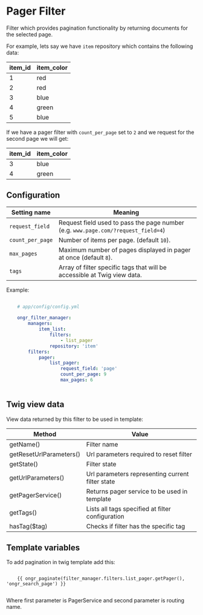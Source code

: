 Pager Filter  
============  
Filter which provides pagination functionality by returning documents for the selected page.
  
For example, lets say we have `item` repository which contains the following data:
  
| item_id | item_color |
|---------|------------|
| 1       | red        |
| 2       | red        |
| 3       | blue       |
| 4       | green      |
| 5       | blue       |
  
If we have a pager filter with `count_per_page` set to `2` and we request for the second page we will get:
  
| item_id | item_color |
|---------|------------|
| 3       | blue       |
| 4       | green      |
  
Configuration  
-------------  
| Setting name           | Meaning                                                                              |
|------------------------|--------------------------------------------------------------------------------------|
| `request_field`        | Request field used to pass the page number (e.g. `www.page.com/?request_field=4`)    |
| `count_per_page`       | Number of items per page. (default `10`).                                            |
| `max_pages`            | Maximum number of pages displayed in pager at once (default `8`).                    |
| `tags`                 | Array of filter specific tags that will be accessible at Twig view data.             |
  
Example:
  
```yaml
  
    # app/config/config.yml
  
    ongr_filter_manager:
        managers:
            item_list:
                filters:
                    - list_pager
                repository: 'item'
        filters:
            pager:
                list_pager:
                    request_field: 'page'
                    count_per_page: 9
                    max_pages: 6
  
```

Twig view data
--------------
View data returned by this filter to be used in template:

| Method                  | Value                                            |
|-------------------------|--------------------------------------------------|
| getName()               | Filter name                                      |
| getResetUrlParameters() | Url parameters required to reset filter          |
| getState()              | Filter state                                     |
| getUrlParameters()      | Url parameters representing current filter state |
| getPagerService()       | Returns pager service to be used in template     |
| getTags()               | Lists all tags specified at filter configuration |
| hasTag($tag)            | Checks if filter has the specific tag            |

Template variables
------------------
To add pagination in twig template add this:

```twig
  
    {{ ongr_paginate(filter_manager.filters.list_pager.getPager(), 'ongr_search_page') }}
  
```

Where first parameter is PagerService and second parameter is routing name.
